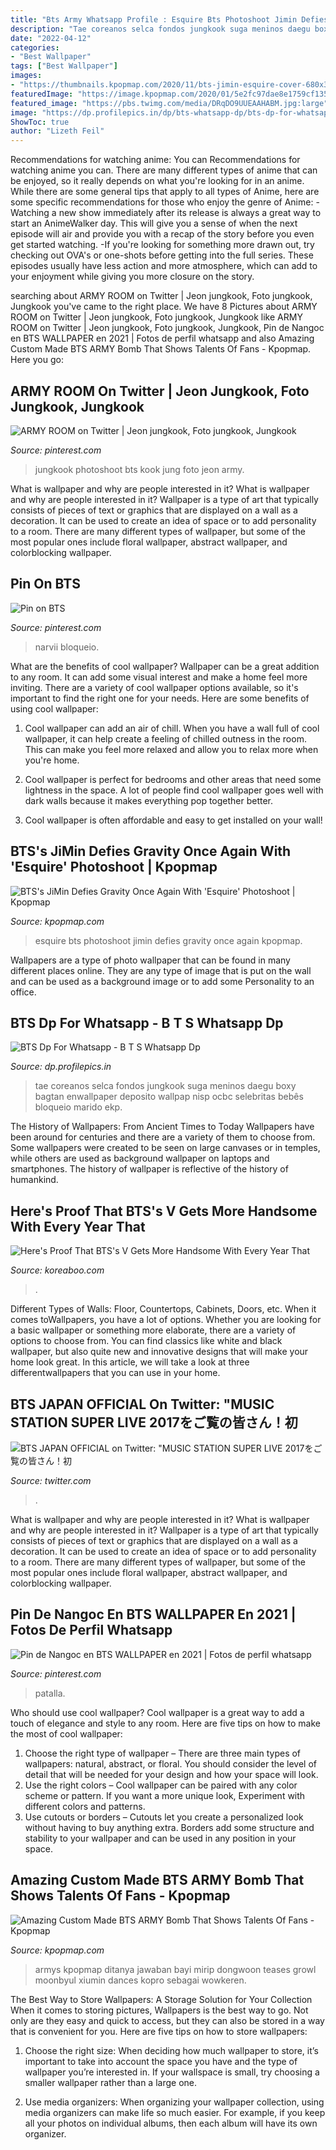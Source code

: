```yaml
---
title: "Bts Army Whatsapp Profile : Esquire Bts Photoshoot Jimin Defies Gravity Once Again Kpopmap"
description: "Tae coreanos selca fondos jungkook suga meninos daegu boxy bagtan enwallpaper deposito wallpap nisp ocbc selebritas bebês bloqueio marido ekp"
date: "2022-04-12"
categories:
- "Best Wallpaper"
tags: ["Best Wallpaper"]
images:
- "https://thumbnails.kpopmap.com/2020/11/bts-jimin-esquire-cover-680x384.jpg"
featuredImage: "https://image.kpopmap.com/2020/01/5e2fc97dae8e1759cf13564a.jpeg"
featured_image: "https://pbs.twimg.com/media/DRqDO9UUEAAHABM.jpg:large"
image: "https://dp.profilepics.in/dp/bts-whatsapp-dp/bts-dp-for-whatsapp-05.jpg"
ShowToc: true
author: "Lizeth Feil"
---
```



Recommendations for watching anime: You can
Recommendations for watching anime you can. There are many different types of anime that can be enjoyed, so it really depends on what you're looking for in an anime. While there are some general tips that apply to all types of Anime, here are some specific recommendations for those who enjoy the genre of Anime: 
-Watching a new show immediately after its release is always a great way to start an AnimeWalker day. This will give you a sense of when the next episode will air and provide you with a recap of the story before you even get started watching. 
-If you're looking for something more drawn out, try checking out OVA's or one-shots before getting into the full series. These episodes usually have less action and more atmosphere, which can add to your enjoyment while giving you more closure on the story.

	

		
searching about ARMY ROOM on Twitter | Jeon jungkook, Foto jungkook, Jungkook you've came to the right place. We have 8 Pictures about ARMY ROOM on Twitter | Jeon jungkook, Foto jungkook, Jungkook like ARMY ROOM on Twitter | Jeon jungkook, Foto jungkook, Jungkook, Pin de Nangoc en BTS WALLPAPER en 2021 | Fotos de perfil whatsapp and also Amazing Custom Made BTS ARMY Bomb That Shows Talents Of Fans - Kpopmap. Here you go:
		
    
## ARMY ROOM On Twitter | Jeon Jungkook, Foto Jungkook, Jungkook

<img loading=lazy src="https://i.pinimg.com/736x/13/15/06/131506a60b81cc2cfb2de92f76ba37ee.jpg" onerror="this.onerror=null;this.src='https://tse2.mm.bing.net/th?id=OIP.V51XFkFrHgvYVSC3qVK0DgHaKi&amp;pid=15.1';" alt="ARMY ROOM on Twitter | Jeon jungkook, Foto jungkook, Jungkook">

_Source: pinterest.com_

>jungkook photoshoot bts kook jung foto jeon army. 

	

What is wallpaper and why are people interested in it?
What is wallpaper and why are people interested in it?
Wallpaper is a type of art that typically consists of pieces of text or graphics that are displayed on a wall as a decoration. It can be used to create an idea of space or to add personality to a room. There are many different types of wallpaper, but some of the most popular ones include floral wallpaper, abstract wallpaper, and colorblocking wallpaper.

    
## Pin On BTS

<img loading=lazy src="https://i.pinimg.com/736x/6b/63/8d/6b638d915948c115102a7d90d31aeee0.jpg" onerror="this.onerror=null;this.src='https://tse3.mm.bing.net/th?id=OIP.1uRDazd4I8p6-UzNOzuqNgHaM8&amp;pid=15.1';" alt="Pin on BTS">

_Source: pinterest.com_

>narvii bloqueio. 

	

What are the benefits of cool wallpaper?
Wallpaper can be a great addition to any room. It can add some visual interest and make a home feel more inviting. There are a variety of cool wallpaper options available, so it's important to find the right one for your needs. Here are some benefits of using cool wallpaper: 
1. Cool wallpaper can add an air of chill. When you have a wall full of cool wallpaper, it can help create a feeling of chilled outness in the room. This can make you feel more relaxed and allow you to relax more when you're home. 

2. Cool wallpaper is perfect for bedrooms and other areas that need some lightness in the space. A lot of people find cool wallpaper goes well with dark walls because it makes everything pop together better. 

3. Cool wallpaper is often affordable and easy to get installed on your wall!

    
## BTS&#039;s JiMin Defies Gravity Once Again With &#039;Esquire&#039; Photoshoot | Kpopmap

<img loading=lazy src="https://thumbnails.kpopmap.com/2020/11/bts-jimin-esquire-cover-680x384.jpg" onerror="this.onerror=null;this.src='https://tse1.mm.bing.net/th?id=OIP.eIJvX_0a1dD__cTPZzn5DQHaEL&amp;pid=15.1';" alt="BTS&#039;s JiMin Defies Gravity Once Again With &#039;Esquire&#039; Photoshoot | Kpopmap">

_Source: kpopmap.com_

>esquire bts photoshoot jimin defies gravity once again kpopmap. 

	



Wallpapers are a type of photo wallpaper that can be found in many different places online. They are any type of image that is put on the wall and can be used as a background image or to add some Personality to an office.

    
## BTS Dp For Whatsapp - B T S Whatsapp Dp

<img loading=lazy src="https://dp.profilepics.in/dp/bts-whatsapp-dp/bts-dp-for-whatsapp-05.jpg" onerror="this.onerror=null;this.src='https://tse1.mm.bing.net/th?id=OIP.onX4VZvsk09q5ZRtkhC3MQAAAA&amp;pid=15.1';" alt="BTS Dp For Whatsapp - B T S Whatsapp Dp">

_Source: dp.profilepics.in_

>tae coreanos selca fondos jungkook suga meninos daegu boxy bagtan enwallpaper deposito wallpap nisp ocbc selebritas bebês bloqueio marido ekp. 

	

The History of Wallpapers: From Ancient Times to Today
Wallpapers have been around for centuries and there are a variety of them to choose from. Some wallpapers were created to be seen on large canvases or in temples, while others are used as background wallpaper on laptops and smartphones. The history of wallpaper is reflective of the history of humankind.

    
## Here&#039;s Proof That BTS&#039;s V Gets More Handsome With Every Year That

<img loading=lazy src="https://lh3.googleusercontent.com/BH1SAMsN_9Pam-pi_EGxI32vdVTD4dG5S6flhMy-mjTD1PzoZpfzzur5wQYrdY9kQHga1TStXvN1UDIMWyYEC_78iSpVCRuS=w960-rj-nu-e365" onerror="this.onerror=null;this.src='https://tse1.mm.bing.net/th?id=OIP.eHR4c4zHfO4WFviEFEf7VAHaLH&amp;pid=15.1';" alt="Here&#039;s Proof That BTS&#039;s V Gets More Handsome With Every Year That">

_Source: koreaboo.com_

>. 

	

Different Types of Walls: Floor, Countertops, Cabinets, Doors, etc.
When it comes toWallpapers, you have a lot of options. Whether you are looking for a basic wallpaper or something more elaborate, there are a variety of options to choose from. You can find classics like white and black wallpaper, but also quite new and innovative designs that will make your home look great. In this article, we will take a look at three differentwallpapers that you can use in your home.

    
## BTS JAPAN OFFICIAL On Twitter: &quot;MUSIC STATION SUPER LIVE 2017をご覧の皆さん！初

<img loading=lazy src="https://pbs.twimg.com/media/DRqDO9UUEAAHABM.jpg:large" onerror="this.onerror=null;this.src='https://tse2.mm.bing.net/th?id=OIP.66hy0T8ra6-xxaaBW2RcswHaFj&amp;pid=15.1';" alt="BTS JAPAN OFFICIAL on Twitter: &quot;MUSIC STATION SUPER LIVE 2017をご覧の皆さん！初">

_Source: twitter.com_

>. 

	

What is wallpaper and why are people interested in it?
What is wallpaper and why are people interested in it?
Wallpaper is a type of art that typically consists of pieces of text or graphics that are displayed on a wall as a decoration. It can be used to create an idea of space or to add personality to a room. There are many different types of wallpaper, but some of the most popular ones include floral wallpaper, abstract wallpaper, and colorblocking wallpaper.

    
## Pin De Nangoc En BTS WALLPAPER En 2021 | Fotos De Perfil Whatsapp

<img loading=lazy src="https://i.pinimg.com/736x/6a/46/2e/6a462e399c43715ad983f8843f30662a.jpg" onerror="this.onerror=null;this.src='https://tse1.mm.bing.net/th?id=OIP.T8cPtmsHaVnSrhES_X7sqQHaQB&amp;pid=15.1';" alt="Pin de Nangoc en BTS WALLPAPER en 2021 | Fotos de perfil whatsapp">

_Source: pinterest.com_

>patalla. 

	

Who should use cool wallpaper?
Cool wallpaper is a great way to add a touch of elegance and style to any room. Here are five tips on how to make the most of cool wallpaper: 
1) Choose the right type of wallpaper – There are three main types of wallpapers: natural, abstract, or floral. You should consider the level of detail that will be needed for your design and how your space will look. 
2) Use the right colors – Cool wallpaper can be paired with any color scheme or pattern. If you want a more unique look, Experiment with different colors and patterns. 
3) Use cutouts or borders – Cutouts let you create a personalized look without having to buy anything extra. Borders add some structure and stability to your wallpaper and can be used in any position in your space.

    
## Amazing Custom Made BTS ARMY Bomb That Shows Talents Of Fans - Kpopmap

<img loading=lazy src="https://image.kpopmap.com/2020/01/5e2fc97dae8e1759cf13564a.jpeg" onerror="this.onerror=null;this.src='https://tse2.mm.bing.net/th?id=OIP.M_PuD6hAHa2aNY74zKYszgHaEL&amp;pid=15.1';" alt="Amazing Custom Made BTS ARMY Bomb That Shows Talents Of Fans - Kpopmap">

_Source: kpopmap.com_

>armys kpopmap ditanya jawaban bayi mirip dongwoon teases growl moonbyul xiumin dances kopro sebagai wowkeren. 

	

The Best Way to Store Wallpapers: A Storage Solution for Your Collection
When it comes to storing pictures, Wallpapers is the best way to go. Not only are they easy and quick to access, but they can also be stored in a way that is convenient for you. Here are five tips on how to store wallpapers:
1) Choose the right size: When deciding how much wallpaper to store, it’s important to take into account the space you have and the type of wallpaper you’re interested in. If your wallspace is small, try choosing a smaller wallpaper rather than a large one.

2) Use media organizers: When organizing your wallpaper collection, using media organizers can make life so much easier. For example, if you keep all your photos on individual albums, then each album will have its own organizer.

